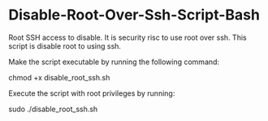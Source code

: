 # Disable-Root-Over-Ssh-Script-Bash
Root SSH access to disable. It is security risc to use root over ssh. This script is disable root to using ssh. 

Make the script executable by running the following command:

chmod +x disable_root_ssh.sh

Execute the script with root privileges by running:

sudo ./disable_root_ssh.sh
